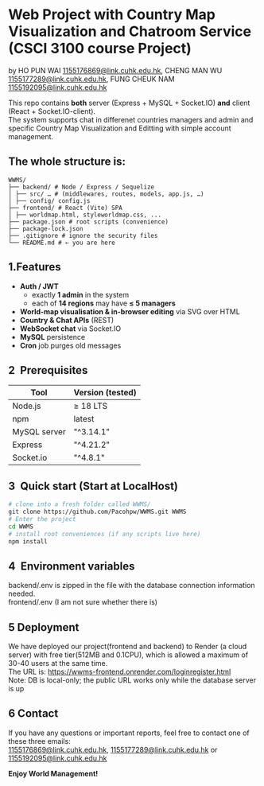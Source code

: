 # Web Project with Country Map Visualization and Chatroom Service (CSCI 3100 course Project)
by HO PUN WAI <1155176869@link.cuhk.edu.hk>, CHENG MAN WU <1155177289@link.cuhk.edu.hk>, FUNG CHEUK NAM <1155192095@link.cuhk.edu.hk> 

This repo contains **both** server (Express + MySQL + Socket.IO) **and** client
(React + Socket.IO-client).  
The system supports chat in differenet countries managers and admin and specific Country Map Visualization and Editting with simple account management.

## The whole structure is: 
```text
WWMS/
├── backend/ # Node / Express / Sequelize
│ ├── src/ … # (middlewares, routes, models, app.js, …)
│ ├── config/ config.js
├── frontend/ # React (Vite) SPA
│ ├── worldmap.html, styleworldmap.css, ...
├── package.json # root scripts (convenience)
├── package-lock.json
├── .gitignore # ignore the security files
└── README.md # ← you are here
```

## 1.Features
* **Auth / JWT**  
  * exactly **1 admin** in the system  
  * each of **14 regions** may have **≤ 5 managers**
* **World-map visualisation & in-browser editing** via SVG over HTML
* **Country & Chat APIs** (REST)
* **WebSocket chat** via Socket.IO
* **MySQL** persistence
* **Cron** job purges old messages

## 2 Prerequisites
| Tool           | Version (tested) |
| -------------- | ---------------- |
| Node.js        | ≥ 18 LTS         |
| npm            | latest           |
| MySQL server   | "^3.14.1"        |
| Express        | "^4.21.2"        |
| Socket.io      | "^4.8.1"         |

## 3 Quick start (Start at LocalHost)

```bash
# clone into a fresh folder called WWMS/
git clone https://github.com/Pacohpw/WWMS.git WWMS
# Enter the project
cd WWMS
# install root conveniences (if any scripts live here)
npm install
```

## 4 Environment variables

backend/.env is zipped in the file with the database connection information needed.  
frontend/.env (I am not sure whether there is)

## 5 Deployment

We have deployed our project(frontend and backend) to Render (a cloud server) with free tier(512MB and 0.1CPU), which is allowed a maximum of 30-40 users at the same time.  
The URL is: https://wwms-frontend.onrender.com/loginregister.html  
Note: DB is local-only; the public URL works only while the database server is up

## 6 Contact
If you have any questions or important reports, feel free to contact one of these three emails:  
<1155176869@link.cuhk.edu.hk>, <1155177289@link.cuhk.edu.hk> or <1155192095@link.cuhk.edu.hk>

**Enjoy World Management!** 

